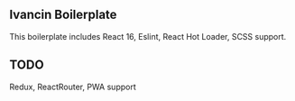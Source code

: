 ## Ivancin Boilerplate

This boilerplate includes React 16, Eslint, React Hot Loader, SCSS support.

## TODO

Redux, ReactRouter, PWA support